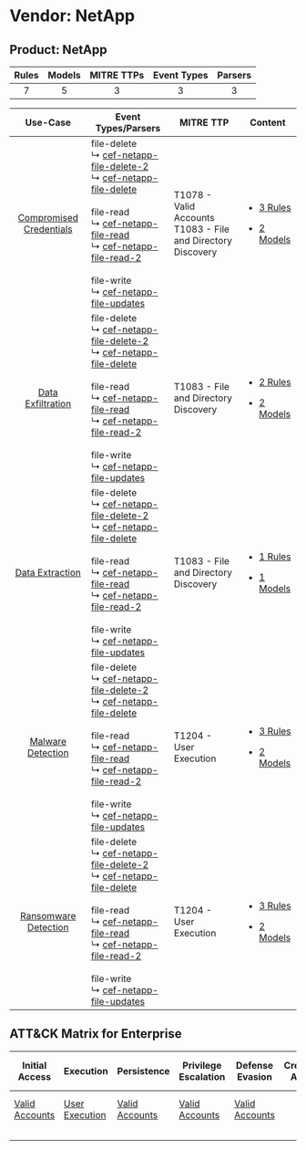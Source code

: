 Vendor: NetApp
==============
Product: NetApp
---------------
| Rules | Models | MITRE TTPs | Event Types | Parsers |
|:-----:|:------:|:----------:|:-----------:|:-------:|
|   7   |   5    |     3      |      3      |    3    |

|                                  Use-Case                                  | Event Types/Parsers                                                                                                                                                                                                                                                                                                                                                                                                                                                     | MITRE TTP                                                          | Content                                                                                                          |
|:--------------------------------------------------------------------------:| ----------------------------------------------------------------------------------------------------------------------------------------------------------------------------------------------------------------------------------------------------------------------------------------------------------------------------------------------------------------------------------------------------------------------------------------------------------------------- | ------------------------------------------------------------------ | ---------------------------------------------------------------------------------------------------------------- |
| [Compromised Credentials](../../../UseCases/uc_compromised_credentials.md) |  file-delete<br> ↳ [cef-netapp-file-delete-2](Parsers/parserContent_cef-netapp-file-delete-2.md)<br> ↳ [cef-netapp-file-delete](Parsers/parserContent_cef-netapp-file-delete.md)<br><br> file-read<br> ↳ [cef-netapp-file-read](Parsers/parserContent_cef-netapp-file-read.md)<br> ↳ [cef-netapp-file-read-2](Parsers/parserContent_cef-netapp-file-read-2.md)<br><br> file-write<br> ↳ [cef-netapp-file-updates](Parsers/parserContent_cef-netapp-file-updates.md)<br> | T1078 - Valid Accounts<br>T1083 - File and Directory Discovery<br> | [<ul><li>3 Rules</li></ul><ul><li>2 Models</li></ul>](Rules_Models/r_m_netapp_netapp_Compromised_Credentials.md) |
|       [Data Exfiltration](../../../UseCases/uc_data_exfiltration.md)       |  file-delete<br> ↳ [cef-netapp-file-delete-2](Parsers/parserContent_cef-netapp-file-delete-2.md)<br> ↳ [cef-netapp-file-delete](Parsers/parserContent_cef-netapp-file-delete.md)<br><br> file-read<br> ↳ [cef-netapp-file-read](Parsers/parserContent_cef-netapp-file-read.md)<br> ↳ [cef-netapp-file-read-2](Parsers/parserContent_cef-netapp-file-read-2.md)<br><br> file-write<br> ↳ [cef-netapp-file-updates](Parsers/parserContent_cef-netapp-file-updates.md)<br> | T1083 - File and Directory Discovery<br>                           | [<ul><li>2 Rules</li></ul><ul><li>2 Models</li></ul>](Rules_Models/r_m_netapp_netapp_Data_Exfiltration.md)       |
|         [Data Extraction](../../../UseCases/uc_data_extraction.md)         |  file-delete<br> ↳ [cef-netapp-file-delete-2](Parsers/parserContent_cef-netapp-file-delete-2.md)<br> ↳ [cef-netapp-file-delete](Parsers/parserContent_cef-netapp-file-delete.md)<br><br> file-read<br> ↳ [cef-netapp-file-read](Parsers/parserContent_cef-netapp-file-read.md)<br> ↳ [cef-netapp-file-read-2](Parsers/parserContent_cef-netapp-file-read-2.md)<br><br> file-write<br> ↳ [cef-netapp-file-updates](Parsers/parserContent_cef-netapp-file-updates.md)<br> | T1083 - File and Directory Discovery<br>                           | [<ul><li>1 Rules</li></ul><ul><li>1 Models</li></ul>](Rules_Models/r_m_netapp_netapp_Data_Extraction.md)         |
|       [Malware Detection](../../../UseCases/uc_malware_detection.md)       |  file-delete<br> ↳ [cef-netapp-file-delete-2](Parsers/parserContent_cef-netapp-file-delete-2.md)<br> ↳ [cef-netapp-file-delete](Parsers/parserContent_cef-netapp-file-delete.md)<br><br> file-read<br> ↳ [cef-netapp-file-read](Parsers/parserContent_cef-netapp-file-read.md)<br> ↳ [cef-netapp-file-read-2](Parsers/parserContent_cef-netapp-file-read-2.md)<br><br> file-write<br> ↳ [cef-netapp-file-updates](Parsers/parserContent_cef-netapp-file-updates.md)<br> | T1204 - User Execution<br>                                         | [<ul><li>3 Rules</li></ul><ul><li>2 Models</li></ul>](Rules_Models/r_m_netapp_netapp_Malware_Detection.md)       |
|    [Ransomware Detection](../../../UseCases/uc_ransomware_detection.md)    |  file-delete<br> ↳ [cef-netapp-file-delete-2](Parsers/parserContent_cef-netapp-file-delete-2.md)<br> ↳ [cef-netapp-file-delete](Parsers/parserContent_cef-netapp-file-delete.md)<br><br> file-read<br> ↳ [cef-netapp-file-read](Parsers/parserContent_cef-netapp-file-read.md)<br> ↳ [cef-netapp-file-read-2](Parsers/parserContent_cef-netapp-file-read-2.md)<br><br> file-write<br> ↳ [cef-netapp-file-updates](Parsers/parserContent_cef-netapp-file-updates.md)<br> | T1204 - User Execution<br>                                         | [<ul><li>3 Rules</li></ul><ul><li>2 Models</li></ul>](Rules_Models/r_m_netapp_netapp_Ransomware_Detection.md)    |

ATT&CK Matrix for Enterprise
----------------------------
| Initial Access                                                      | Execution                                                           | Persistence                                                         | Privilege Escalation                                                | Defense Evasion                                                     | Credential Access | Discovery                                                                         | Lateral Movement | Collection | Command and Control | Exfiltration | Impact |
| ------------------------------------------------------------------- | ------------------------------------------------------------------- | ------------------------------------------------------------------- | ------------------------------------------------------------------- | ------------------------------------------------------------------- | ----------------- | --------------------------------------------------------------------------------- | ---------------- | ---------- | ------------------- | ------------ | ------ |
| [Valid Accounts](https://attack.mitre.org/techniques/T1078)<br><br> | [User Execution](https://attack.mitre.org/techniques/T1204)<br><br> | [Valid Accounts](https://attack.mitre.org/techniques/T1078)<br><br> | [Valid Accounts](https://attack.mitre.org/techniques/T1078)<br><br> | [Valid Accounts](https://attack.mitre.org/techniques/T1078)<br><br> |                   | [File and Directory Discovery](https://attack.mitre.org/techniques/T1083)<br><br> |                  |            |                     |              |        |